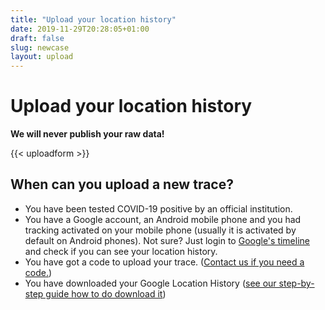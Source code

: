 ```yaml
---
title: "Upload your location history"
date: 2019-11-29T20:28:05+01:00
draft: false
slug: newcase
layout: upload
---
```


# Upload your location history

**We will never publish your raw data!**

{{< uploadform >}}

## When can you upload a new trace?

- You have been tested COVID-19 positive by an official institution.
- You have a Google account, an Android mobile phone and you had tracking activated on your mobile phone (usually it is activated by default on Android phones). Not sure? Just login to [Google's timeline](https://www.google.com/maps/timeline) and check if you can see your location history.
- You have got a code to upload your trace. ([Contact us if you need a code.](/about/#contact))
- You have downloaded your Google Location History ([see our step-by-step guide how to do download it](/howto))
